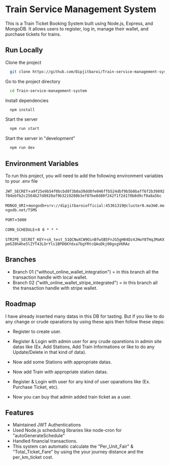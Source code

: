 # Train Service Management System

This is a Train Ticket Booking System built using Node.js, Express, and MongoDB. It allows users to register, log in, manage their wallet, and purchase tickets for trains.

## Run Locally

Clone the project

```bash
  git clone https://github.com/Dipjitbaroi/Train-service-management-system
```

Go to the project directory

```bash
  cd Train-service-management-system
```

Install dependencies

```bash
  npm install
```

Start the server

```bash
  npm run start
```

Start the server in "development"

```bash
  npm run dev
```

## Environment Variables

To run this project, you will need to add the following environment variables to your .env file

`JWT_SECRET`=`a9f25e9b54f0bcbd8f3b8a30dd8fe046ffb524dbf9b5b0baff6f2b39892704ebfb2c2564b27d8920af9b3219280b3ef07be8d80f242f1f2d170b8d9cf9a8a5bc`

`MONGO_URI`=`mongodb+srv://dipjitbaroiofficial:45361319@cluster0.ma3m0.mongodb.net/TSMS`

`PORT`=`5000`

`CORN_SCHEDULE`=`0 0 * * *`

`STRIPE_SECRET_KEY`=`sk_test_51QCNwXCW9OinBfwSB5FnJG5gH04Dz4JHwY8THqJMaKXpm5Z0hAhe5lZYT43LOrYls1BPD6KYdxa7bgYRtcQAoDkj00gxgV6RAz`

## Branches

- Branch 01 ("without_online_wallet_integration") = in this branch all the transaction handle with local wallet.
- Branch 02 ("with_online_wallet_stripe_integrated") = in this branch all the transaction handle with stripe wallet.

## Roadmap

I have already inserted many datas in this DB for tasting. But if you like to do any change or crude oparations by using these apis then follow these steps:

- Register to create user.

- Register & Login with admin user for any crude oparetions in admin site datas like (Ex. Add Stations, Add Train Informations or like to do any Update/Delete in that kind of data).

- Now add some Stations with appropriate datas.

- Now add Train with appropriate station datas.

- Register & Login with user for any kind of user oparations like (Ex. Purchase Ticket, etc).

- Now you can buy that admin added train ticket as a user.

## Features

- Maintained JWT Authentications
- Used Node.js scheduling libraries like node-cron for "autoGenerateSchedule"
- Handled financial transactions.
- This system can automatic calculate the "Per_Unit_Fair" & "Total_Ticket_Fare" by using the your journey distance and the per_km_ticket cost.
